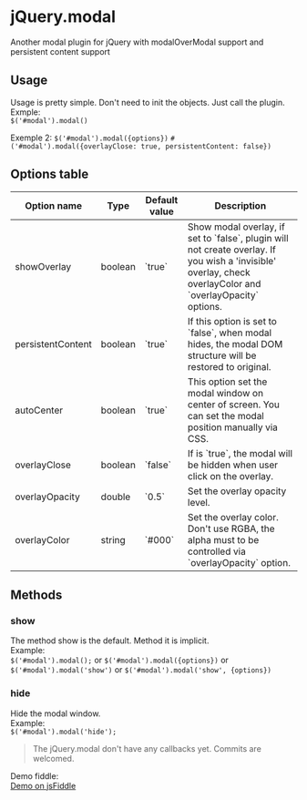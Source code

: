 jQuery.modal
============

Another modal plugin for jQuery with modalOverModal support and persistent content support

Usage
-----

Usage is pretty simple. Don't need to init the objects. Just call the plugin.  
Exmple:  
`$('#modal').modal()`

Exemple 2:
`$('#modal').modal({options})`
`#('#modal').modal({overlayClose: true, persistentContent: false})`

Options table
-------------

<table>
    <thead>
        <tr>
            <th>Option name</th>
            <th>Type</th>
            <th>Default value</th>
            <th>Description</th>
        </tr>
    </thead>
    <tbody>
        <tr>
            <td>showOverlay</td>
            <td>boolean</td>
            <td>`true`</th>
            <td>Show modal overlay, if set to `false`, plugin will not create overlay. If you wish a 'invisible' overlay, check overlayColor and `overlayOpacity` options.</td>
        </tr>
        <tr>
            <td>persistentContent</td>
            <td>boolean</td>
            <td>`true`</th>
            <td>If this option is set to `false`, when modal hides, the modal DOM structure will be restored to original.</td>
        </tr>
        <tr>
            <td>autoCenter</td>
            <td>boolean</td>
            <td>`true`</th>
            <td>This option set the modal window on center of screen. You can set the modal position manually via CSS.</td>
        </tr>
        <tr>
            <td>overlayClose</td>
            <td>boolean</td>
            <td>`false`</th>
            <td>If is `true`, the modal will be hidden when user click on the overlay.</td>
        </tr>
        <tr>
            <td>overlayOpacity</td>
            <td>double</td>
            <td>`0.5`</th>
            <td>Set the overlay opacity level.</td>
        </tr>
        <tr>
            <td>overlayColor</td>
            <td>string</td>
            <td>`#000`</th>
            <td>Set the overlay color. Don't use RGBA, the alpha must to be controlled via `overlayOpacity` option.</td>
        </tr>
    </tbody>
</table>

Methods
-------

### show
The method show is the default. Method it is implicit.  
 Example:  
 `$('#modal').modal();` or `$('#modal').modal({options})` or `$('#modal').modal('show')` or `$('#modal').modal('show', {options})`

### hide
Hide the modal window.  
 Example:  
 `$('#modal').modal('hide');`


> The jQuery.modal don't have any callbacks yet. Commits are welcomed.


Demo fiddle:  
[Demo on jsFiddle](http://jsfiddle.net/evandroprogram/wLdFS/ "Launch demo page")
